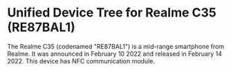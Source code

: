 # Unified Device Tree for Realme C35 (RE87BAL1)

The Realme C35 (codenamed "RE87BAL1") is a mid-range smartphone from Realme. It was announced in February 10 2022 and released in February 14 2022. This device has NFC communication module.

